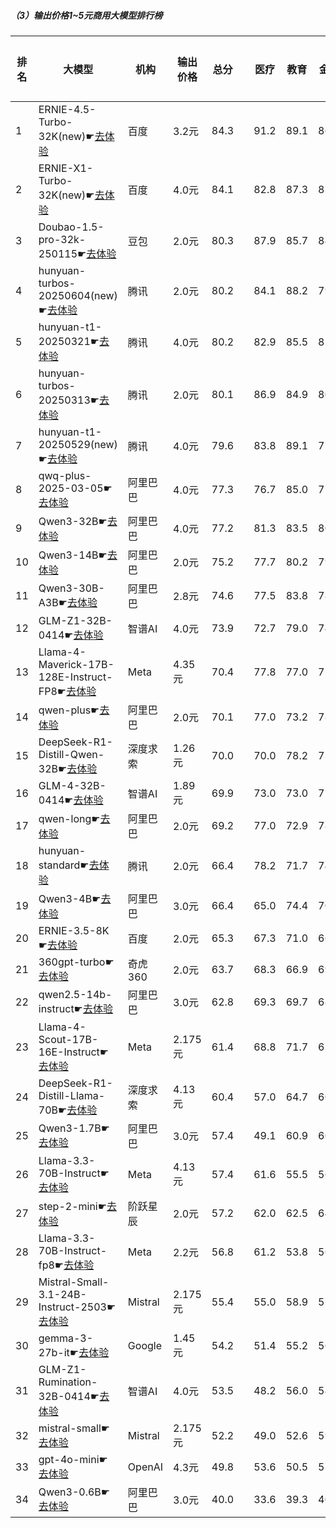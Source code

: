 ##### （3）输出价格1~5元商用大模型排行榜
|排名|大模型|机构|输出价格|总分| |医疗|教育|金融|法律|行政公务|心理健康|推理与数学计算|语言与指令遵从|
|---|-----|---|-------|---|-|----|---|---|---|------|-------|-----------|------------|
|1|ERNIE-4.5-Turbo-32K(new)☛[去体验](https://nonelinear.com/static/modelcompare.html?type=proprietary)|百度|3.2元|84.3| |        91.2|89.1|86.7|88.7|        74.0|80.5|        77.0|87.2|
|2|ERNIE-X1-Turbo-32K(new)☛[去体验](https://nonelinear.com/static/modelcompare.html?type=proprietary)|百度|4.0元|84.1| |        82.8|87.3|83.0|81.1|        96.7|75.0|        79.7|87.5|
|3|Doubao-1.5-pro-32k-250115☛[去体验](https://nonelinear.com/static/modelcompare.html?type=proprietary)|豆包|2.0元|80.3| |        87.9|85.7|84.2|71.2|        80.0|82.8|        66.6|83.9|
|4|hunyuan-turbos-20250604(new)☛[去体验](https://nonelinear.com/static/modelcompare.html?type=proprietary)|腾讯|2.0元|80.2| |        84.1|88.2|79.6|76.7|        70.0|80.0|        75.5|87.7|
|5|hunyuan-t1-20250321☛[去体验](https://nonelinear.com/static/modelcompare.html?type=proprietary)|腾讯|4.0元|80.2| |        82.9|85.5|81.2|68.9|        88.5|78.9|        73.6|81.8|
|6|hunyuan-turbos-20250313☛[去体验](https://nonelinear.com/static/modelcompare.html?type=proprietary)|腾讯|2.0元|80.1| |        86.9|84.9|80.5|72.4|        84.5|81.7|        66.1|84.2|
|7|hunyuan-t1-20250529(new)☛[去体验](https://nonelinear.com/static/modelcompare.html?type=proprietary)|腾讯|4.0元|79.6| |        83.8|89.1|77.8|70.0|        70.0|72.5|        80.5|93.3|
|8|qwq-plus-2025-03-05☛[去体验](https://nonelinear.com/static/modelcompare.html?type=proprietary)|阿里巴巴|4.0元|77.3| |        76.7|85.0|77.9|62.2|        85.2|75.0|        78.7|77.6|
|9|Qwen3-32B☛[去体验](https://nonelinear.com/static/modelcompare.html?type=open-source)|阿里巴巴|4.0元|77.2| |        81.3|83.5|80.9|64.5|        73.3|75.4|        79.6|78.7|
|10|Qwen3-14B☛[去体验](https://nonelinear.com/static/modelcompare.html?type=open-source)|阿里巴巴|2.0元|75.2| |        77.7|80.2|79.6|62.2|        73.3|68.8|        79.7|80.0|
|11|Qwen3-30B-A3B☛[去体验](https://nonelinear.com/static/modelcompare.html?type=open-source)|阿里巴巴|2.8元|74.6| |        77.5|83.8|78.7|51.1|        66.7|74.8|        81.7|82.5|
|12|GLM-Z1-32B-0414☛[去体验](https://nonelinear.com/static/modelcompare.html?type=open-source)|智谱AI|4.0元|73.9| |        72.7|79.0|74.8|62.2|        80.0|69.9|        75.1|77.8|
|13|Llama-4-Maverick-17B-128E-Instruct-FP8☛[去体验](https://nonelinear.com/static/modelcompare.html?type=open-source)|Meta|4.35元|70.4| |        77.8|77.0|71.1|48.1|        70.4|72.5|        67.3|79.3|
|14|qwen-plus☛[去体验](https://nonelinear.com/static/modelcompare.html?type=proprietary)|阿里巴巴|2.0元|70.1| |        77.0|73.2|78.3|49.2|        75.1|74.6|        58.2|74.9|
|15|DeepSeek-R1-Distill-Qwen-32B☛[去体验](https://nonelinear.com/static/modelcompare.html?type=open-source)|深度求索|1.26元|70.0| |        70.0|78.2|73.9|51.8|        77.6|66.5|        67.4|75.0|
|16|GLM-4-32B-0414☛[去体验](https://nonelinear.com/static/modelcompare.html?type=open-source)|智谱AI|1.89元|69.9| |        73.0|73.0|72.3|54.5|        80.1|65.1|        63.0|78.5|
|17|qwen-long☛[去体验](https://nonelinear.com/static/modelcompare.html?type=proprietary)|阿里巴巴|2.0元|69.2| |        77.0|72.9|78.3|49.7|        72.4|74.1|        55.3|73.8|
|18|hunyuan-standard☛[去体验](https://nonelinear.com/static/modelcompare.html?type=proprietary)|腾讯|2.0元|66.4| |        78.2|71.7|74.0|40.6|        68.0|73.8|        50.9|74.0|
|19|Qwen3-4B☛[去体验](https://nonelinear.com/static/modelcompare.html?type=open-source)|阿里巴巴|3.0元|66.4| |        65.0|74.4|70.2|44.4|        60.0|65.2|        73.8|78.1|
|20|ERNIE-3.5-8K☛[去体验](https://nonelinear.com/static/modelcompare.html?type=proprietary)|百度|2.0元|65.3| |        67.3|71.0|66.9|55.0|        73.5|54.8|        56.4|77.3|
|21|360gpt-turbo☛[去体验](https://nonelinear.com/static/modelcompare.html?type=proprietary)|奇虎360|2.0元|63.7| |        68.3|66.9|69.2|45.1|        71.3|56.3|        57.7|74.6|
|22|qwen2.5-14b-instruct☛[去体验](https://nonelinear.com/static/modelcompare.html?type=open-source)|阿里巴巴|3.0元|62.8| |        69.3|69.7|68.1|45.4|        65.7|56.8|        53.1|74.5|
|23|Llama-4-Scout-17B-16E-Instruct☛[去体验](https://nonelinear.com/static/modelcompare.html?type=open-source)|Meta|2.175元|61.4| |        68.8|71.7|62.1|31.8|        58.0|66.8|        58.3|73.8|
|24|DeepSeek-R1-Distill-Llama-70B☛[去体验](https://nonelinear.com/static/modelcompare.html?type=open-source)|深度求索|4.13元|60.4| |        57.0|64.7|60.6|34.7|        71.4|59.4|        63.7|72.0|
|25|Qwen3-1.7B☛[去体验](https://nonelinear.com/static/modelcompare.html?type=open-source)|阿里巴巴|3.0元|57.4| |        49.1|60.9|60.2|34.5|        50.0|63.2|        68.5|73.0|
|26|Llama-3.3-70B-Instruct☛[去体验](https://nonelinear.com/static/modelcompare.html?type=open-source)|Meta|4.13元|57.4| |        61.6|55.5|56.9|29.9|        64.6|64.2|        54.0|72.7|
|27|step-2-mini☛[去体验](https://nonelinear.com/static/modelcompare.html?type=proprietary)|阶跃星辰|2.0元|57.2| |        62.0|62.5|64.4|47.8|        52.9|40.4|        54.9|73.0|
|28|Llama-3.3-70B-Instruct-fp8☛[去体验](https://nonelinear.com/static/modelcompare.html?type=open-source)|Meta|2.2元|56.8| |        61.2|53.8|56.0|29.2|        61.9|64.2|        54.9|73.0|
|29|Mistral-Small-3.1-24B-Instruct-2503☛[去体验](https://nonelinear.com/static/modelcompare.html?type=open-source)|Mistral|2.175元|55.4| |        55.0|58.9|57.6|33.3|        61.3|46.3|        57.5|73.0|
|30|gemma-3-27b-it☛[去体验](https://nonelinear.com/static/modelcompare.html?type=open-source)|Google|1.45元|54.2| |        51.4|55.2|56.1|21.3|        69.6|53.0|        60.0|67.2|
|31|GLM-Z1-Rumination-32B-0414☛[去体验](https://nonelinear.com/static/modelcompare.html?type=open-source)|智谱AI|4.0元|53.5| |        48.2|56.0|54.4|38.9|        56.7|46.3|        62.0|65.8|
|32|mistral-small☛[去体验](https://nonelinear.com/static/modelcompare.html?type=proprietary)|Mistral|2.175元|52.2| |        49.0|52.6|59.1|23.5|        60.8|47.8|        54.9|70.1|
|33|gpt-4o-mini☛[去体验](https://nonelinear.com/static/modelcompare.html?type=proprietary)|OpenAI|4.3元|49.8| |        53.6|50.5|53.8|22.5|        47.5|49.0|        52.9|68.8|
|34|Qwen3-0.6B☛[去体验](https://nonelinear.com/static/modelcompare.html?type=open-source)|阿里巴巴|3.0元|40.0| |        33.6|39.3|40.9|17.8|        46.7|22.3|        52.5|66.8|
    
